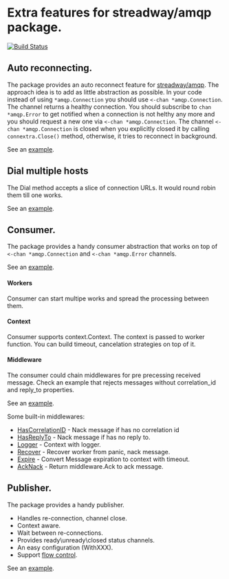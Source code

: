 # Extra features for streadway/amqp package. 
<a href="https://travis-ci.org/makasim/amqpextra"><img src="https://travis-ci.org/makasim/amqpextra.png?branch=master" alt="Build Status"></a>

## Auto reconnecting.

The package provides an auto reconnect feature for [streadway/amqp](https://github.com/streadway/amqp). The approach idea is to add as little abstraction as possible. In your code instead of using `*amqp.Connection` you should use `<-chan *amqp.Connection`. The channel returns a healthy connection. You should subscribe to `chan *amqp.Error` to get notified when a connection is not helthy any more and you should request a new one via  `<-chan *amqp.Connection`. The channel `<-chan *amqp.Connection` is closed when you explicitly closed it by calling `connextra.Close()` method, otherwise, it tries to reconnect in background.

See an [example](examples/conn_example.go).

## Dial multiple hosts

The Dial method accepts a slice of connection URLs. It would round robin them till one works.

See an [example](examples/conn_example.go). 

## Consumer.

The package provides a handy consumer abstraction that works on top of `<-chan *amqp.Connection` and `<-chan *amqp.Error` channels.

See an [example](examples/consumer_example.go).

#### Workers

Consumer can start multipe works and spread the processing between them.

#### Context

Consumer supports context.Context. The context is passed to worker function. You can build timeout, cancelation strategies on top of it.

#### Middleware

The consumer could chain middlewares for pre precessing received message. 
Check an example that rejects messages without correlation_id and reply_to properties.  

See an [example](examples/consumer_middleware.go).

Some built-in middlewares:

* [HasCorrelationID](consumer/middleware/has_correlation_id.go) - Nack message if has no correlation id
* [HasReplyTo](consumer/middleware/has_reply_to.go) - Nack message if has no reply to.
* [Logger](consumer/middleware/logger.go) - Context with logger.
* [Recover](consumer/middleware/recover.go) - Recover worker from panic, nack message.
* [Expire](consumer/middleware/expire.go) - Convert Message expiration to context with timeout.
* [AckNack](consumer/middleware/ack_nack.go) - Return middleware.Ack to ack message.

## Publisher.

The package provides a handy publisher. 
* Handles re-connection, channel close.
* Context aware.
* Wait between re-connections.
* Provides ready\unready\closed status channels.
* An easy configuration (WithXXX).
* Support [flow control](https://www.rabbitmq.com/flow-control.html). 

See an [example](examples/publisher_example.go).

